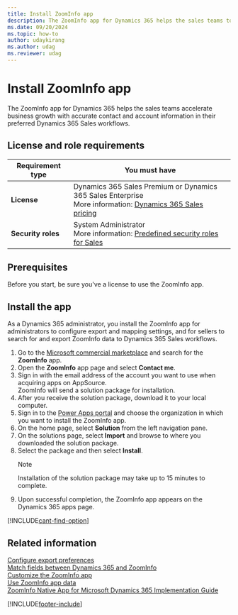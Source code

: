 ```yaml
---
title: Install ZoomInfo app
description: The ZoomInfo app for Dynamics 365 helps the sales teams to accelerate business growth with accurate information on contact, account, or leads.
ms.date: 09/20/2024
ms.topic: how-to
author: udaykirang
ms.author: udag
ms.reviewer: udag
---
```

  
# Install ZoomInfo app  

The ZoomInfo app for Dynamics 365 helps the sales teams accelerate business growth with accurate contact and account information in their preferred Dynamics 365 Sales workflows.  

## License and role requirements

| Requirement type | You must have |
|-----------------------|---------|
| **License** | Dynamics 365 Sales Premium or Dynamics 365 Sales Enterprise  <br>More information: [Dynamics 365 Sales pricing](https://dynamics.microsoft.com/sales/pricing/) |
| **Security roles** | System Administrator <br> More information: [Predefined security roles for Sales](security-roles-for-sales.md)|

## Prerequisites

Before you start, be sure you've a license to use the ZoomInfo app.

## Install the app

As a Dynamics 365 administrator, you install the ZoomInfo app for administrators to configure export and mapping settings, and for sellers to search for and export ZoomInfo data to Dynamics 365 Sales workflows.

1. Go to the [Microsoft commercial marketplace](https://appsource.microsoft.com/) and search for the **ZoomInfo** app.  
1. Open the **ZoomInfo** app page and select **Contact me**.  
1. Sign in with the email address of the account you want to use when acquiring apps on AppSource.  
    ZoomInfo will send a solution package for installation.  
1. After you receive the solution package, download it to your local computer.  
1. Sign in to the [Power Apps portal](https://make.preview.powerapps.com/) and choose the organization in which you want to install the ZoomInfo app.  
1. On the home page, select **Solution** from the left navigation pane.  
1. On the solutions page, select **Import** and browse to where you downloaded the solution package.  
1. Select the package and then select **Install**.  
    >[!NOTE]
    >Installation of the solution package may take up to 15 minutes to complete.  
1. Upon successful completion, the ZoomInfo app appears on the Dynamics 365 apps page.

[!INCLUDE[cant-find-option](../includes/cant-find-option.md)] 

## Related information

[Configure export preferences](configure-export-preferences-zoominfo.md)  
[Match fields between Dynamics 365 and ZoomInfo](match-fields-between-dynamics365-zoominfo.md)  
[Customize the ZoomInfo app](customize-zoominfo-app.md)  
[Use ZoomInfo app data](use-zoominfo-app-data.md)  
[ZoomInfo Native App for Microsoft Dynamics 365 Implementation Guide](https://tech-docs.zoominfo.com/microsoft-dynamics-native-app-implementation-guide.pdf)

[!INCLUDE[footer-include](../includes/footer-banner.md)]
